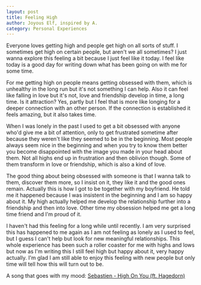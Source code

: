 ```yaml
---
layout: post
title: Feeling High
author: Joyous Elf, inspired by A.
category: Personal Experiences
---
```

Everyone loves getting high and people get high on all sorts of stuff. I sometimes get high on certain people, but aren't we all sometimes? I just wanna explore this feeling a bit because I just feel like it today. I feel like today is a good day for writing down what has been going on with me for some time.

For me getting high on people means getting obsessed with them, which is unhealthy in the long run but it's not something I can help. Also it can feel like falling in love but it's not, love and friendship develop in time, a long time. Is it attraction? Yes, partly but I feel that is more like longing for a deeper connection with an other person. If the connection is established it feels amazing, but it also takes time.

When I was lonely in the past I used to get a bit obsessed with anyone who'd give me a bit of attention, only to get frustrated sometime after because they weren't like they seemed to be in the beginning. Most people always seem nice in the beginning and when you try to know them better you become disappointed with the image you made in your head about them. Not all highs end up in frustration and then oblivion though. Some of them transform in love or friendship, which is also a kind of love.

The good thing about being obsessed with someone is that I wanna talk to them, discover them more, so I insist on it, they like it and the good ones remain. Actually this is how I got to be together with my boyfriend. He told me it happened because I was insistent in the beginning and I am so happy about it. My high actually helped me develop the relationship further into a friendship and then into love. Other time my obsession helped me get a long time friend and I'm proud of it.

I haven't had this feeling for a long while until recently. I am very surprised this has happened to me again as I am not feeling as lonely as I used to feel, but I guess I can't help but look for new meaningful relationships. This whole experience has been such a roller coaster for me with highs and lows but now as I'm writing this I still feel high but happy about it, very happy actually. I'm glad I am still able to enjoy this feeling with new people but only time will tell how this will turn out to be.

A song that goes with my mood: [Sebastien - High On You (ft. Hagedorn)](https://www.youtube.com/watch?v=DsD6mfnbfe0)
